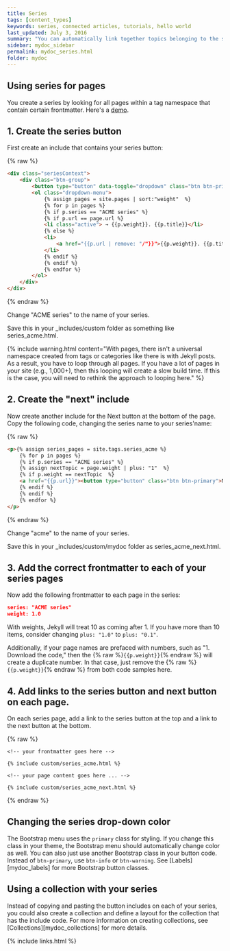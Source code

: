 ```yaml
---
title: Series
tags: [content_types]
keywords: series, connected articles, tutorials, hello world
last_updated: July 3, 2016
summary: "You can automatically link together topics belonging to the same series. This helps users know the context within a particular process."
sidebar: mydoc_sidebar
permalink: mydoc_series.html
folder: mydoc
---
```


## Using series for pages

You create a series by looking for all pages within a tag namespace that contain certain frontmatter. Here's a <a href="mydoc_seriesdemo1.html">demo</a>.

## 1. Create the series button

First create an include that contains your series button:

{% raw %}
```html
<div class="seriesContext">
    <div class="btn-group">
        <button type="button" data-toggle="dropdown" class="btn btn-primary dropdown-toggle">Series Demo <span class="caret"></span></button>
        <ol class="dropdown-menu">
            {% assign pages = site.pages | sort:"weight"  %}
            {% for p in pages %}
            {% if p.series == "ACME series" %}
            {% if p.url == page.url %}
            <li class="active"> → {{p.weight}}. {{p.title}}</li>
            {% else %}
            <li>
                <a href="{{p.url | remove: "/"}}">{{p.weight}}. {{p.title}}</a>
            </li>
            {% endif %}
            {% endif %}
            {% endfor %}
        </ol>
    </div>
</div>
```
{% endraw %}

Change "ACME series" to the name of your series.

Save this in your \_includes/custom folder as something like series\_acme.html.

{% include warning.html content="With pages, there isn't a universal namespace created from tags or categories like there is with Jekyll posts. As a result, you have to loop through all pages. If you have a lot of pages in your site (e.g., 1,000+), then this looping will create a slow build time. If this is the case, you will need to rethink the approach to looping here." %}

## 2. Create the "next" include

Now create another include for the Next button at the bottom of the page. Copy the following code, changing the series name to your series'name:

{% raw %}
```html
<p>{% assign series_pages = site.tags.series_acme %}
    {% for p in pages %}
    {% if p.series == "ACME series" %}
    {% assign nextTopic = page.weight | plus: "1"  %}
    {% if p.weight == nextTopic  %}
    <a href="{{p.url}}"><button type="button" class="btn btn-primary">Next: {{p.weight}}  {{p.title}}</button></a>
    {% endif %}
    {% endif %}
    {% endfor %}
</p>
```
{% endraw %}

Change "acme" to the name of your series.

Save this in your \_includes/custom/mydoc folder as series\_acme\_next.html.

## 3. Add the correct frontmatter to each of your series pages

Now add the following frontmatter to each page in the series:

```json
series: "ACME series"
weight: 1.0
```

With weights, Jekyll will treat 10 as coming after 1. If you have more than 10 items, consider changing `plus: "1.0"` to `plus: "0.1"`.

Additionally, if your page names are prefaced with numbers, such as "1. Download the code," then the {% raw %}`{{p.weight}}`{% endraw %} will create a duplicate number. In that case, just remove the {% raw %}`{{p.weight}}`{% endraw %} from both code samples here.

## 4. Add links to the series button and next button on each page.

On each series page, add a link to the series button at the top and a link to the next button at the bottom.

{% raw %}
```liquid
<!-- your frontmatter goes here -->

{% include custom/series_acme.html %}

<!-- your page content goes here ... -->

{% include custom/series_acme_next.html %}
```
{% endraw %}

## Changing the series drop-down color

The Bootstrap menu uses the `primary` class for styling. If you change this class in your theme, the Bootstrap menu should automatically change color as well. You can also just use another Bootstrap class in your button code. Instead of `btn-primary`, use `btn-info` or `btn-warning`. See [Labels][mydoc_labels] for more Bootstrap button classes.

## Using a collection with your series

Instead of copying and pasting the button includes on each of your series, you could also create a collection and define a layout for the collection that has the include code. For more information on creating collections, see [Collections][mydoc_collections] for more details.

{% include links.html %}
